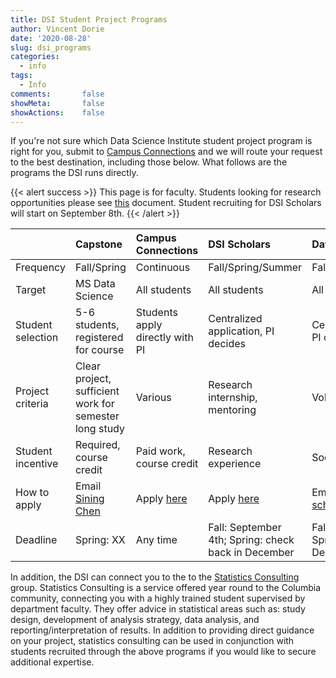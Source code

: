 ```yaml
---
title: DSI Student Project Programs
author: Vincent Dorie
date: '2020-08-28'
slug: dsi_programs
categories:
  - info
tags:
  - Info
comments:       false
showMeta:       false
showActions:    false
---
```


If you're not sure which Data Science Institute student project program is right for you, submit to [Campus Connections](https://www.datascience.columbia.edu/connections) and we will route your request to the best destination, including those below. What follows are the programs the DSI runs directly.

{{< alert success >}}
This page is for faculty. Students looking for research opportunities please see [this](link_broken) document. Student recruiting for DSI Scholars will start on September 8th.
{{< /alert >}}

|                   | Capstone           | Campus Connections  | DSI Scholars | Data For Good |
| :---------------- |:------------------ | :------------------ | :----------- | :------------ |
| Frequency         | Fall/Spring        | Continuous          | Fall/Spring/Summer | Fall/Spring/Summer |
| Target            | MS Data Science    | All students        | All students | All students |
| Student selection | 5-6 students, registered for course | Students apply directly with PI | Centralized application, PI decides | Centralized application, PI decides |
| Project criteria  | Clear project, sufficient work for semester long study | Various | Research internship, mentoring | Volunteer, social good |
| Student incentive | Required, course credit | Paid work, course credit | Research experience | Social good |
| How to apply      | Email [Sining Chen](mailto:sc4549@columbia.edu) | Apply [here](https://www.datascience.columbia.edu/connections) | Apply [here](https://docs.google.com/forms/d/e/1FAIpQLSfqjr-kQUTyYnVOZRMqK_i8E4oAvJLFnYsHLBHkNXfvKPYuAw/viewform?usp=sf_link) | Email [dsi-scholars@columbia.edu](dsi-scholars@columbia.edu) |
| Deadline | Spring: XX | Any time | Fall: September 4th; Spring: check back in December | Fall: September 4th; Spring: check back in December | 

In addition, the DSI can connect you to the to the [Statistics Consulting](http://stat.columbia.edu/consulting-information/) group. Statistics Consulting is a service offered year round to the Columbia community, connecting you with a highly trained student supervised by department faculty. They offer advice in statistical areas such as: study design, development of analysis strategy, data analysis, and reporting/interpretation of results. In addition to providing direct guidance on your project, statistics consulting can be used in conjunction with students recruited through the above programs if you would like to secure additional expertise.

